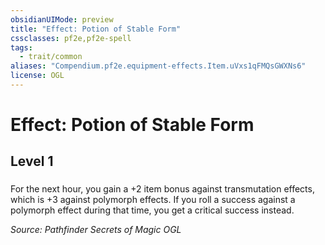 ```yaml
---
obsidianUIMode: preview
title: "Effect: Potion of Stable Form"
cssclasses: pf2e,pf2e-spell
tags:
  - trait/common
aliases: "Compendium.pf2e.equipment-effects.Item.uVxs1qFMQsGWXNs6"
license: OGL
---
```

# Effect: Potion of Stable Form
## Level 1
### 






For the next hour, you gain a +2 item bonus against transmutation effects, which is +3 against polymorph effects. If you roll a success against a polymorph effect during that time, you get a critical success instead.

*Source: Pathfinder Secrets of Magic*
*OGL*